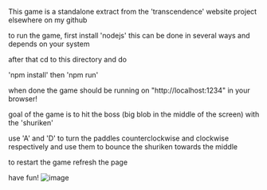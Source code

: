 This game is a standalone extract from the 'transcendence' website project
elsewhere on my github

to run the game, first install 'nodejs'
this can be done in several ways and depends on your system

after that cd to this directory and do

'npm install'
then
'npm run'

when done the game should be running on 
"http://localhost:1234" in your browser!

goal of the game is to hit the boss (big blob in the middle of the screen)
with the 'shuriken'

use 'A' and 'D' to turn the paddles counterclockwise and clockwise respectively
and use them to bounce the shuriken towards the middle

to restart the game refresh the page

have fun!
![image](https://github.com/user-attachments/assets/ca6bcbae-a5e7-4eba-af21-cb92ed2f48fb)
